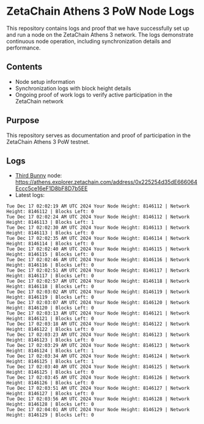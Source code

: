 # ZetaChain Athens 3 PoW Node Logs
This repository contains logs and proof that we have successfully set up and run a node on the ZetaChain Athens 3 network. The logs demonstrate continuous node operation, including synchronization details and performance.

## Contents
- Node setup information
- Synchronization logs with block height details
- Ongoing proof of work logs to verify active participation in the ZetaChain network

## Purpose
This repository serves as documentation and proof of participation in the ZetaChain Athens 3 PoW testnet.

## Logs

- [Third Bunny](https://thirdbunny.xyz/) node: https://athens.explorer.zetachain.com/address/0x225254d35dE666064Eccc5ce16eF1D8bF8D7b5EE
- Latest logs:
```
Tue Dec 17 02:02:19 AM UTC 2024 Your Node Height: 8146112 | Network Height: 8146112 | Blocks Left: 0
Tue Dec 17 02:02:24 AM UTC 2024 Your Node Height: 8146112 | Network Height: 8146113 | Blocks Left: 1
Tue Dec 17 02:02:30 AM UTC 2024 Your Node Height: 8146113 | Network Height: 8146113 | Blocks Left: 0
Tue Dec 17 02:02:35 AM UTC 2024 Your Node Height: 8146114 | Network Height: 8146114 | Blocks Left: 0
Tue Dec 17 02:02:40 AM UTC 2024 Your Node Height: 8146115 | Network Height: 8146115 | Blocks Left: 0
Tue Dec 17 02:02:46 AM UTC 2024 Your Node Height: 8146116 | Network Height: 8146116 | Blocks Left: 0
Tue Dec 17 02:02:51 AM UTC 2024 Your Node Height: 8146117 | Network Height: 8146117 | Blocks Left: 0
Tue Dec 17 02:02:57 AM UTC 2024 Your Node Height: 8146118 | Network Height: 8146118 | Blocks Left: 0
Tue Dec 17 02:03:02 AM UTC 2024 Your Node Height: 8146119 | Network Height: 8146119 | Blocks Left: 0
Tue Dec 17 02:03:07 AM UTC 2024 Your Node Height: 8146120 | Network Height: 8146120 | Blocks Left: 0
Tue Dec 17 02:03:13 AM UTC 2024 Your Node Height: 8146121 | Network Height: 8146121 | Blocks Left: 0
Tue Dec 17 02:03:18 AM UTC 2024 Your Node Height: 8146122 | Network Height: 8146122 | Blocks Left: 0
Tue Dec 17 02:03:23 AM UTC 2024 Your Node Height: 8146123 | Network Height: 8146123 | Blocks Left: 0
Tue Dec 17 02:03:29 AM UTC 2024 Your Node Height: 8146123 | Network Height: 8146124 | Blocks Left: 1
Tue Dec 17 02:03:34 AM UTC 2024 Your Node Height: 8146124 | Network Height: 8146125 | Blocks Left: 1
Tue Dec 17 02:03:40 AM UTC 2024 Your Node Height: 8146125 | Network Height: 8146125 | Blocks Left: 0
Tue Dec 17 02:03:45 AM UTC 2024 Your Node Height: 8146126 | Network Height: 8146126 | Blocks Left: 0
Tue Dec 17 02:03:51 AM UTC 2024 Your Node Height: 8146127 | Network Height: 8146127 | Blocks Left: 0
Tue Dec 17 02:03:56 AM UTC 2024 Your Node Height: 8146128 | Network Height: 8146128 | Blocks Left: 0
Tue Dec 17 02:04:01 AM UTC 2024 Your Node Height: 8146129 | Network Height: 8146129 | Blocks Left: 0
```
